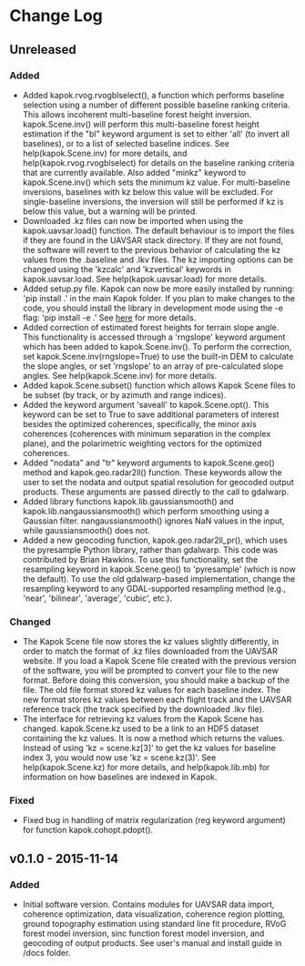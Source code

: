 # Change Log


## Unreleased
### Added
- Added kapok.rvog.rvogblselect(), a function which performs baseline selection using a number of different possible baseline ranking criteria.  This allows incoherent multi-baseline forest height inversion.  kapok.Scene.inv() will perform this multi-baseline forest height estimation if the "bl" keyword argument is set to either 'all' (to invert all baselines), or to a list of selected baseline indices.  See help(kapok.Scene.inv) for more details, and help(kapok.rvog.rvogblselect) for details on the baseline ranking criteria that are currently available.  Also added "minkz" keyword to kapok.Scene.inv() which sets the minimum kz value.  For multi-baseline inversions, baselines with kz below this value will be excluded.  For single-baseline inversions, the inversion will still be performed if kz is below this value, but a warning will be printed.
- Downloaded .kz files can now be imported when using the kapok.uavsar.load() function.  The default behaviour is to import the files if they are found in the UAVSAR stack directory.  If they are not found, the software will revert to the previous behavior of calculating the kz values from the .baseline and .lkv files.  The kz importing options can be changed using the 'kzcalc' and 'kzvertical' keywords in kapok.uavsar.load.  See help(kapok.uavsar.load) for more details.
- Added setup.py file.  Kapok can now be more easily installed by running: 'pip install .' in the main Kapok folder.  If you plan to make changes to the code, you should install the library in development mode using the -e flag: 'pip install -e .'  See [here](https://packaging.python.org/installing/#installing-from-a-local-src-tree) for more details.
- Added correction of estimated forest heights for terrain slope angle.  This functionality is accessed through a 'rngslope' keyword argument which has been added to kapok.Scene.inv().  To perform the correction, set kapok.Scene.inv(rngslope=True) to use the built-in DEM to calculate the slope angles, or set 'rngslope' to an array of pre-calculated slope angles.  See help(kapok.Scene.inv) for more details.
- Added kapok.Scene.subset() function which allows Kapok Scene files to be subset (by track, or by azimuth and range indices).
- Added the keyword argument 'saveall' to kapok.Scene.opt().  This keyword can be set to True to save additional parameters of interest besides the optimized coherences, specifically, the minor axis coherences (coherences with minimum separation in the complex plane), and the polarimetric weighting vectors for the optimized coherences.
- Added "nodata" and "tr" keyword arguments to kapok.Scene.geo() method and kapok.geo.radar2ll() function.  These keywords allow the user to set the nodata and output spatial resolution for geocoded output products.  These arguments are passed directly to the call to gdalwarp.
- Added library functions kapok.lib.gaussiansmooth() and kapok.lib.nangaussiansmooth() which perform smoothing using a Gaussian filter.  nangaussiansmooth() ignores NaN values in the input, while gaussiansmooth() does not.
- Added a new geocoding function, kapok.geo.radar2ll_pr(), which uses the pyresample Python library, rather than gdalwarp.  This code was contributed by Brian Hawkins.  To use this functionality, set the resampling keyword in kapok.Scene.geo() to 'pyresample' (which is now the default).  To use the old gdalwarp-based implementation, change the resampling keyword to any GDAL-supported resampling method (e.g., 'near', 'bilinear', 'average', 'cubic', etc.).

### Changed
- The Kapok Scene file now stores the kz values slightly differently, in order to match the format of .kz files downloaded from the UAVSAR website.  If you load a Kapok Scene file created with the previous version of the software, you will be prompted to convert your file to the new format.  Before doing this conversion, you should make a backup of the file.  The old file format stored kz values for each baseline index.  The new format stores kz values between each flight track and the UAVSAR reference track (the track specified by the downloaded .lkv file).
- The interface for retrieving kz values from the Kapok Scene has changed.  kapok.Scene.kz used to be a link to an HDF5 dataset containing the kz values.  It is now a method which returns the values.  Instead of using 'kz = scene.kz[3]' to get the kz values for baseline index 3, you would now use 'kz = scene.kz(3)'.  See help(kapok.Scene.kz) for more details, and help(kapok.lib.mb) for information on how baselines are indexed in Kapok.

### Fixed
- Fixed bug in handling of matrix regularization (reg keyword argument) for function kapok.cohopt.pdopt().


## v0.1.0 - 2015-11-14
### Added
- Initial software version.  Contains modules for UAVSAR data import, coherence optimization, data visualization, coherence region plotting, ground topography estimation using standard line fit procedure, RVoG forest model inversion, sinc function forest model inversion, and geocoding of output products.  See user's manual and install guide in /docs folder.